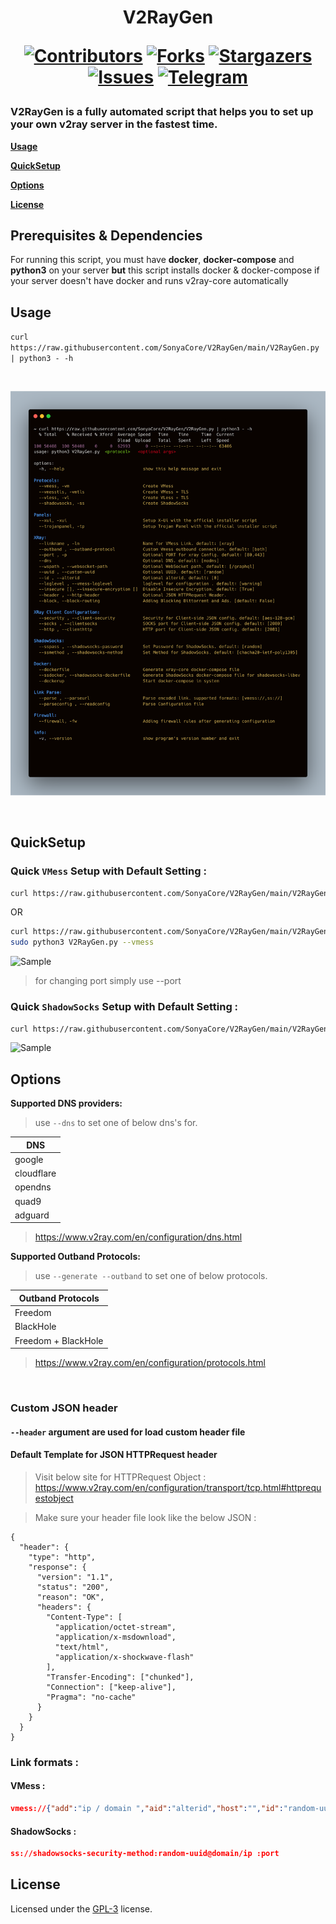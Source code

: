 <h1 align="center"> V2RayGen

[![Contributors][contributors-shield]][contributors-url]
[![Forks][forks-shield]][forks-url]
[![Stargazers][stars-shield]][stars-url]
[![Issues][issues-shield]][issues-url]
[![Telegram][telegram-shield]][telegram-url]
</h1>

<h3>
V2RayGen is a fully automated script that helps you to set up your own v2ray server in the fastest time.

</h3>

  [**Usage**](#usage)
  
  [**QuickSetup**](#quicksetup)
  
  [**Options**](#options)
  
  [**License**](#license)

## **Prerequisites & Dependencies**
For running this script, you must have **docker**, **docker-compose** and **python3** on your server **but** this script installs docker & docker-compose if your server doesn't have docker and runs v2ray-core automatically

## **Usage**

`curl https://raw.githubusercontent.com/SonyaCore/V2RayGen/main/V2RayGen.py | python3 - -h`

<br>

![Sample](contents/content1.png)

<br>


## QuickSetup

### **Quick `VMess` Setup with Default Setting** :

```bash
curl https://raw.githubusercontent.com/SonyaCore/V2RayGen/main/V2RayGen.py | sudo python3 - --vmess
```
OR

```bash
curl https://raw.githubusercontent.com/SonyaCore/V2RayGen/main/V2RayGen.py --output V2RayGen.py
sudo python3 V2RayGen.py --vmess
```

![Sample](contents/content3.png)

> for changing port simply use --port <int>

### **Quick `ShadowSocks` Setup with Default Setting** :

```bash
curl https://raw.githubusercontent.com/SonyaCore/V2RayGen/main/V2RayGen.py | sudo python3 - --shadowsocks
```

![Sample](contents/content4.png)


## **Options**

**Supported DNS providers:**
> use `--dns` to set one of below dns's for.

|DNS                |
|-------------------|
|google             |
|cloudflare         |
|opendns            |
|quad9              |
|adguard            |

> https://www.v2ray.com/en/configuration/dns.html


**Supported Outband Protocols:**
> use `--generate --outband` to set one of below protocols.

|Outband  Protocols |
|-------------------|
|Freedom|           |
|BlackHole          |
|Freedom + BlackHole|

> https://www.v2ray.com/en/configuration/protocols.html

 <br>

### **Custom JSON header**

#### `--header` argument are used for load custom header file 

#### **Default Template for JSON HTTPRequest header**

> Visit below site for HTTPRequest Object :
 https://www.v2ray.com/en/configuration/transport/tcp.html#httprequestobject

> Make sure your header file look like the below JSON :
```
{
  "header": {
    "type": "http",
    "response": {
      "version": "1.1",
      "status": "200",
      "reason": "OK",
      "headers": {
        "Content-Type": [
          "application/octet-stream",
          "application/x-msdownload",
          "text/html",
          "application/x-shockwave-flash"
        ],
        "Transfer-Encoding": ["chunked"],
        "Connection": ["keep-alive"],
        "Pragma": "no-cache"
      }
    }
  }
}
```
### Link formats : 
#### VMess :
```json
vmess://{"add":"ip / domain ","aid":"alterid","host":"","id":"random-uuid","net":"ws","path":"websocket-path","port":"80","ps":"linkname","tls":"","type":"none","v":"2" }
```
#### ShadowSocks :
```json
ss://shadowsocks-security-method:random-uuid@domain/ip :port
```

## License
Licensed under the [GPL-3][LICENSE] license.

<!-- MARKDOWN LINKS & IMAGES -->
<!-- https://www.markdownguide.org/basic-syntax/#reference-style-links -->

[contributors-shield]: https://img.shields.io/github/contributors/SonyaCore/V2RayGen?style=flat
[contributors-url]: https://github.com/SonyaCore/V2RayGen/graphs/contributors
[forks-shield]: https://img.shields.io/github/forks/SonyaCore/V2RayGen?style=flat
[forks-url]: https://github.com/SonyaCore/V2RayGen/network/members
[stars-shield]: https://img.shields.io/github/stars/SonyaCore/V2RayGen?style=flat
[stars-url]: https://github.com/SonyaCore/V2RayGen/stargazers
[issues-shield]: https://img.shields.io/github/issues/SonyaCore/V2RayGen?style=flat
[issues-url]: https://github.com/SonyaCore/V2RayGen/issues
[telegram-shield]: https://img.shields.io/badge/Telegram-blue.svg?style=flat&logo=telegram
[telegram-url]: https://t.me/ReiNotes
[LICENSE]: LICENCE

